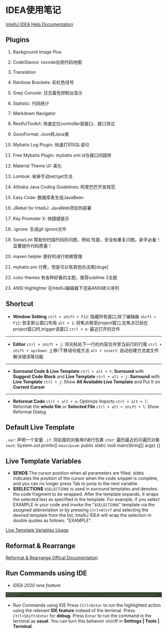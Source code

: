 # IDEA使用笔记

[IntelliJ IDEA Help Documentation](https://www.jetbrains.com/help/idea)

## Plugins

1. Background Image Plus
2. CodeGlance: vscode右侧代码地图
3. Translation
4. Rainbow Brackets: 彩虹色括号
5. Grep Console: 日志着色控制台显示
6. Statistic: 代码统计
7. Markdown Navigator
8. RestfulToolkit: 快速定位controller层接口、接口测试
9. GsonFormat: Json转Java类
10. Mybatis Log Plugin: 快速打印SQL语句
11. Free Mybatis Plugin: mybatis xml id与接口间跳转

12. Material Theme UI: 美化
13. Lombok: 省掉手动set/get方法
14. Alibaba Java Coding Guidelines: 阿里巴巴开发规范
15. Easy Code: 数据库表生成JavaBean
16. JRebel for IntelliJ: JavaWeb项目热部署
17. Key Promoter X: 快捷键提示
18. .ignore: 生成git ignore文件

19. SonarLint 帮助你扫描代码的问题，例如 性能，安全和重复问题。新手必备！显著提升代码质量！
20. maven helpler 更好的进行依赖管理
21. mybatis pro 付费，但是可以有其他办法用[doge]
22. color themes 有各种好看的主题，推荐sublime 3主题

23. ANSI Highlighter 在IntelliJ编辑器下渲染ANSI转义序列

## Shortcut

- **Window Setting**
`ctrl + shift + F12`: 隐藏所有窗口,除了编辑器
`shift + F12`: 恢复默认窗口布局
`alt + 1`: 将焦点移至project窗口,在焦点已经在project窗口时,trigger该窗口
`ctrl + e`: 最近打开的文件

---

- **Editor**
`ctrl + shift + j`: 将光标处下一行的内容合并至当前行的行尾
`ctrl + shift + up/down`: 上移/下移语句或方法
`alt + insert`: 自动创建方法或文件解决错误等功能

---

- **Surround Code & Live Template**
`ctrl + alt + t`: **Surround** with **Suggest Code Block** and **Live Template**
`ctrl + alt + j`: **Surround** with **Live Template**
`ctrl + j`: Show **All Available Live Template** and Put It on **Current Cursor**

---

- **Reformat Code**
`ctrl + alt + o`: Optimize Imports
`ctrl + alt + l`: Reformat the **whole file** or **Selected File**
`ctrl + alt + shift + l`: Show Reformat Dialog

## Default Live Template

`.var`: 声明一个变量
`.if`: 将前面的对象用if进行包裹
`iter`: 遍历最近的可遍历对象
`sout`: System.out.println()
`main/psvm`: public static void main(String[] args) {}

## Live Template Variables

- **\$END\$**
The cursor position when all parameters are filled.
`$END$` indicates the position of the cursor when the code snippet is complete, and you can no longer press Tab to jump to the next variable.
- **\$SELECTION\$**
`$SELECTION$` is used in surround templates and denotes the code fragment to be wrapped. After the template expands, it wraps the selected text as specified in the template. For example, if you select EXAMPLE in your code and invoke the "`$SELECTION$`" template via the assigned abbreviation or by pressing `Ctrl+Alt+T` and selecting the desired template from the list, IntelliJ IDEA will wrap the selection in double quotes as follows: "EXAMPLE".

[Live Template Variables Usage](https://www.jetbrains.com/help/idea/2020.2/edit-template-variables-dialog.html)

## Reformat & Rearrange

[Reformat & Rearrange Offical Documentation](https://www.jetbrains.com/help/idea/reformat-and-rearrange-code.html)

## Run Commands using IDE

- *IDEA 2020 new feature*

![image-20201011234517996](idea-notes.assets/image-20201011234517996.png)

- Run Commands using IDE Press `Ctrl+Enter` to run the highlighted action using the relevant **IDE feature** instead of the terminal. Press `Ctrl+Shift+Enter` for **debug**. Press `Enter` to run the command in the terminal as **usual**. You can turn this behavior on/off in **Settings | Tools | Terminal**.
